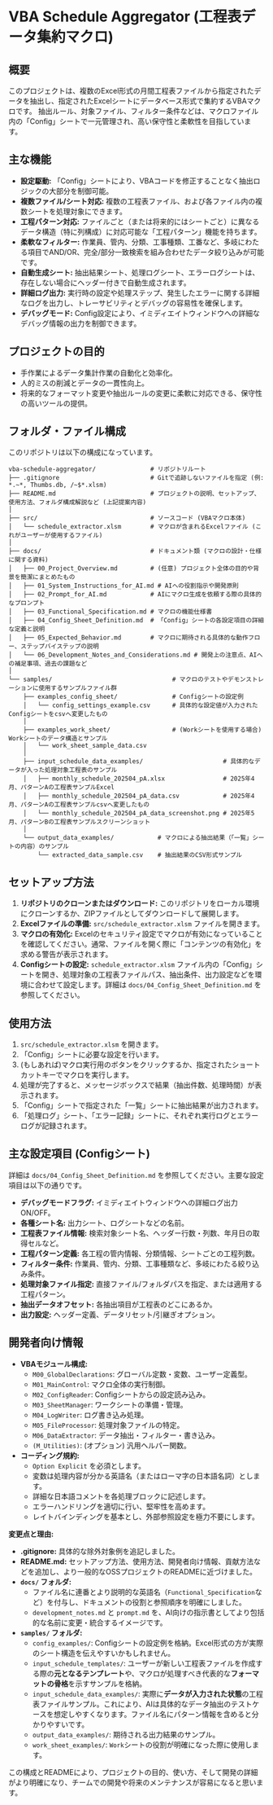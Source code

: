 # VBA Schedule Aggregator (工程表データ集約マクロ)

## 概要

このプロジェクトは、複数のExcel形式の月間工程表ファイルから指定されたデータを抽出し、指定されたExcelシートにデータベース形式で集約するVBAマクロです。
抽出ルール、対象ファイル、フィルター条件などは、マクロファイル内の「Config」シートで一元管理され、高い保守性と柔軟性を目指しています。

## 主な機能

*   **設定駆動:** 「Config」シートにより、VBAコードを修正することなく抽出ロジックの大部分を制御可能。
*   **複数ファイル/シート対応:** 複数の工程表ファイル、および各ファイル内の複数シートを処理対象にできます。
*   **工程パターン対応:** ファイルごと（または将来的にはシートごと）に異なるデータ構造（特に列構成）に対応可能な「工程パターン」機能を持ちます。
*   **柔軟なフィルター:** 作業員、管内、分類、工事種類、工番など、多岐にわたる項目でAND/OR、完全/部分一致検索を組み合わせたデータ絞り込みが可能です。
*   **自動生成シート:** 抽出結果シート、処理ログシート、エラーログシートは、存在しない場合にヘッダー付きで自動生成されます。
*   **詳細ログ出力:** 実行時の設定や処理ステップ、発生したエラーに関する詳細なログを出力し、トレーサビリティとデバッグの容易性を確保します。
*   **デバッグモード:** Config設定により、イミディエイトウィンドウへの詳細なデバッグ情報の出力を制御できます。

## プロジェクトの目的

*   手作業によるデータ集計作業の自動化と効率化。
*   人的ミスの削減とデータの一貫性向上。
*   将来的なフォーマット変更や抽出ルールの変更に柔軟に対応できる、保守性の高いツールの提供。

## フォルダ・ファイル構成

このリポジトリは以下の構成になっています。

```
vba-schedule-aggregator/               # リポジトリルート
├── .gitignore                         # Gitで追跡しないファイルを指定 (例: *.~*, Thumbs.db, /~$*.xlsm)
├── README.md                          # プロジェクトの説明、セットアップ、使用方法、フォルダ構成解説など (上記提案内容)
│
├── src/                               # ソースコード (VBAマクロ本体)
│   └── schedule_extractor.xlsm        # マクロが含まれるExcelファイル (これがユーザーが使用するファイル)
│
├── docs/                              # ドキュメント類 (マクロの設計・仕様に関する資料)
│   ├── 00_Project_Overview.md         # (任意) プロジェクト全体の目的や背景を簡潔にまとめたもの
│   ├── 01_System_Instructions_for_AI.md # AIへの役割指示や開発原則
│   ├── 02_Prompt_for_AI.md            # AIにマクロ生成を依頼する際の具体的なプロンプト
│   ├── 03_Functional_Specification.md # マクロの機能仕様書
│   ├── 04_Config_Sheet_Definition.md  # 「Config」シートの各設定項目の詳細な定義と説明
│   ├── 05_Expected_Behavior.md        # マクロに期待される具体的な動作フロー、ステップバイステップの説明
│   └── 06_Development_Notes_and_Considerations.md # 開発上の注意点、AIへの補足事項、過去の課題など
│
└── samples/                                 # マクロのテストやデモンストレーションに使用するサンプルファイル群
    ├── examples_config_sheet/               # Configシートの設定例
    │   └── config_settings_example.csv      # 具体的な設定値が入力されたConfigシートをcsvへ変更したもの
    │
    ├── examples_work_sheet/                 # (Workシートを使用する場合) Workシートのデータ構造とサンプル
    │   └── work_sheet_sample_data.csv
    │
    ├── input_schedule_data_examples/                      # 具体的なデータが入った処理対象工程表のサンプル
    │   ├── monthly_schedule_202504_pA.xlsx                # 2025年4月、パターンAの工程表サンプルExcel
    │   ├── monthly_schedule_202504_pA_data.csv            # 2025年4月、パターンAの工程表サンプルcsvへ変更したもの
    │   └── monthly_schedule_202504_pA_data_screenshot.png # 2025年5月、パターンBの工程表サンプルスクリーンショット
    │
    └── output_data_examples/            # マクロによる抽出結果（「一覧」シートの内容）のサンプル
        └── extracted_data_sample.csv    # 抽出結果のCSV形式サンプル

```

## セットアップ方法

1.  **リポジトリのクローンまたはダウンロード:**
    このリポジトリをローカル環境にクローンするか、ZIPファイルとしてダウンロードして展開します。
2.  **Excelファイルの準備:**
    `src/schedule_extractor.xlsm` ファイルを開きます。
3.  **マクロの有効化:**
    Excelのセキュリティ設定でマクロが有効になっていることを確認してください。通常、ファイルを開く際に「コンテンツの有効化」を求める警告が表示されます。
4.  **Configシートの設定:**
    `schedule_extractor.xlsm` ファイル内の「Config」シートを開き、処理対象の工程表ファイルパス、抽出条件、出力設定などを環境に合わせて設定します。詳細は `docs/04_Config_Sheet_Definition.md` を参照してください。

## 使用方法

1.  `src/schedule_extractor.xlsm` を開きます。
2.  「Config」シートに必要な設定を行います。
3.  (もしあれば)マクロ実行用のボタンをクリックするか、指定されたショートカットキーでマクロを実行します。
4.  処理が完了すると、メッセージボックスで結果（抽出件数、処理時間）が表示されます。
5.  「Config」シートで指定された「一覧」シートに抽出結果が出力されます。
6.  「処理ログ」シート、「エラー記録」シートに、それぞれ実行ログとエラーログが記録されます。

## 主な設定項目 (Configシート)

詳細は `docs/04_Config_Sheet_Definition.md` を参照してください。主要な設定項目は以下の通りです。

*   **デバッグモードフラグ:** イミディエイトウィンドウへの詳細ログ出力ON/OFF。
*   **各種シート名:** 出力シート、ログシートなどの名前。
*   **工程表ファイル情報:** 検索対象シート名、ヘッダー行数・列数、年月日の取得セルなど。
*   **工程パターン定義:** 各工程の管内情報、分類情報、シートごとの工程列数。
*   **フィルター条件:** 作業員、管内、分類、工事種類など、多岐にわたる絞り込み条件。
*   **処理対象ファイル指定:** 直接ファイル/フォルダパスを指定、または適用する工程パターン。
*   **抽出データオフセット:** 各抽出項目が工程表のどこにあるか。
*   **出力設定:** ヘッダー定義、データリセット/引継ぎオプション。

## 開発者向け情報

*   **VBAモジュール構成:**
    *   `M00_GlobalDeclarations`: グローバル定数・変数、ユーザー定義型。
    *   `M01_MainControl`: マクロ全体の実行制御。
    *   `M02_ConfigReader`: Configシートからの設定読み込み。
    *   `M03_SheetManager`: ワークシートの準備・管理。
    *   `M04_LogWriter`: ログ書き込み処理。
    *   `M05_FileProcessor`: 処理対象ファイルの特定。
    *   `M06_DataExtractor`: データ抽出・フィルター・書き込み。
    *   `(M_Utilities)`: (オプション) 汎用ヘルパー関数。
*   **コーディング規約:**
    *   `Option Explicit` を必須とします。
    *   変数は処理内容が分かる英語名（またはローマ字の日本語名詞）とします。
    *   詳細な日本語コメントを各処理ブロックに記述します。
    *   エラーハンドリングを適切に行い、堅牢性を高めます。
    *   レイトバインディングを基本とし、外部参照設定を極力不要にします。


**変更点と理由:**

*   **.gitignore:** 具体的な除外対象例を追記しました。
*   **README.md:** セットアップ方法、使用方法、開発者向け情報、貢献方法などを追加し、より一般的なOSSプロジェクトのREADMEに近づけました。
*   **`docs/` フォルダ:**
    *   ファイル名に連番とより説明的な英語名（`Functional_Specification`など）を付与し、ドキュメントの役割と参照順序を明確にしました。
    *   `development_notes.md` と `prompt.md` を、AI向けの指示書としてより包括的な名前に変更・統合するイメージです。
*   **`samples/` フォルダ:**
    *   `config_examples/`: Configシートの設定例を格納。Excel形式の方が実際のシート構造を伝えやすいかもしれません。
    *   `input_schedule_templates/`: ユーザーが新しい工程表ファイルを作成する際の**元となるテンプレート**や、マクロが処理すべき代表的な**フォーマットの骨格**を示すサンプルを格納。
    *   `input_schedule_data_examples/`: 実際に**データが入力された状態**の工程表ファイルサンプル。これにより、AIは具体的なデータ抽出のテストケースを想定しやすくなります。ファイル名にパターン情報を含めると分かりやすいです。
    *   `output_data_examples/`: 期待される出力結果のサンプル。
    *   `work_sheet_examples/`: `Work`シートの役割が明確になった際に使用します。

この構成とREADMEにより、プロジェクトの目的、使い方、そして開発の詳細がより明確になり、チームでの開発や将来のメンテナンスが容易になると思います。

